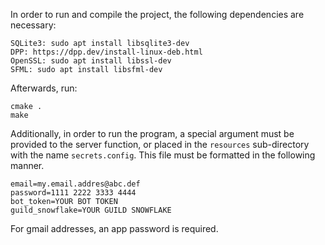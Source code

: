 In order to run and compile the project, the following dependencies are necessary:

    SQLite3: sudo apt install libsqlite3-dev
    DPP: https://dpp.dev/install-linux-deb.html
    OpenSSL: sudo apt install libssl-dev
    SFML: sudo apt install libsfml-dev

Afterwards, run:

    cmake .
    make


Additionally, in order to run the program, a special argument must be provided
to the server function, or placed in the `resources` sub-directory with the name
`secrets.config`. This file must be formatted in the following manner.

    email=my.email.addres@abc.def
    password=1111 2222 3333 4444
    bot_token=YOUR BOT TOKEN
    guild_snowflake=YOUR GUILD SNOWFLAKE


For gmail addresses, an app password is required.
